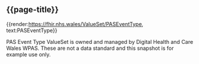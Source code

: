 <div class="warning"><span class="ImplementWarn"></span></div>

## {{page-title}}

{{render:https://fhir.nhs.wales/ValueSet/PASEventType, text:PASEventType}}

PAS Event Type ValueSet is owned and managed by Digital Health and Care Wales WPAS. These are not a data standard and this snapshot is for example use only.